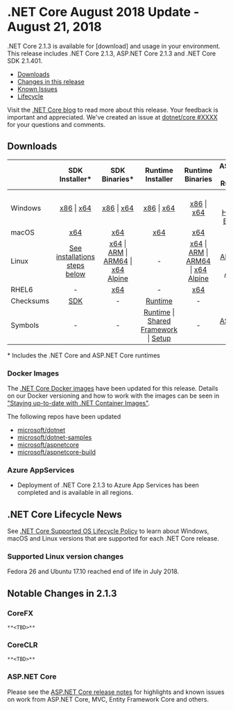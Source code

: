 # .NET Core August 2018 Update - August 21, 2018

.NET Core 2.1.3 is available for [download] and usage in your environment. This release includes .NET Core 2.1.3, ASP.NET Core 2.1.3 and .NET Core SDK 2.1.401.

* [Downloads](#downloads)
* [Changes in this release](#notable-changes-in-2.1.3)
* [Known Issues](..\2.1-known-issues.md)
* [Lifecycle](#.net-core-lifecycle-news)

Visit the [.NET Core blog][dotnet-blog] to read more about this release. Your feedback is important and appreciated. We've created an issue at [dotnet/core #XXXX](https://github.com/dotnet/core/issues/XXXX) for your questions and comments.

## Downloads

|           | SDK Installer*                                   | SDK Binaries*                            | Runtime Installer                                        | Runtime Binaries                                 | ASP.NET Core Runtime           |
| --------- | :------------------------------------------:     | :----------------------:                 | :---------------------------:                            | :-------------------------:                      | :-----------------:            |
| Windows   | [x86][sdk-win-x86.exe] \| [x64][sdk-win-x64.exe] | [x86][sdk-win-x86] \| [x64][sdk-win-x64] | [x86][runtime-win-x86.exe] \| [x64][runtime-win-x64.exe] | [x86][runtime-win-x86] \| [x64][runtime-win-x64] | [x86][asp-runtime-win-x86.exe] \| [x64][asp-runtime-win-x64.exe] <br> [Hosting Bundle][hosting-win-x64.exe] |
| macOS     | [x64][sdk-mac-x64.pkg]  | [x64][sdk-mac-x64]     | [x64][runtime-mac-x64.pkg] | [x64][runtime-mac-x64] | [x64][asp-runtime-mac-x64]
| Linux     | [See installations steps below][linux-install]   | [x64][sdk-linux-x64] \| [ARM][sdk-linux-arm-x32] \| [ARM64][sdk-linux-arm-x64] \| [x64 Alpine][sdk-linux-musl-x64] | - | [x64][runtime-linux-x64] \| [ARM][runtime-linux-arm-x32] \| [ARM64][runtime-linux-arm-x64] \| [x64 Alpine][runtime-linux-musl-x64] | [x64][asp-runtime-linux-x64]  \| [ARM32][asp-runtime-linux-arm-x86] \| [x64 Alpine][asp-runtime-linux-musl-x64] |
| RHEL6     | -                                                | [x64][sdk-rhel.6-x64]                    | -                                                        | [x64][runtime-rhel.6-x64] | - |
| Checksums | [SDK][checksums-sdk]                             | -                                        | [Runtime][checksums-runtime]                             | - | - |
| Symbols   | -                                                | -                                        | [Runtime][symbols-coreclr] \| [Shared Framework][symbols-corefx] \| [Setup][symbols-core-setup] | - | [ASP.NET Core][symbols-aspnetcore] |

\* Includes the .NET Core and ASP.NET Core runtimes

### Docker Images

The [.NET Core Docker images](https://hub.docker.com/r/microsoft/dotnet/) have been updated for this release. Details on our Docker versioning and how to work with the images can be seen in ["Staying up-to-date with .NET Container Images"](https://blogs.msdn.microsoft.com/dotnet/2018/06/18/staying-up-to-date-with-net-container-images/).

The following repos have been updated

* [microsoft/dotnet](https://hub.docker.com/r/microsoft/dotnet)
* [microsoft/dotnet-samples](https://hub.docker.com/r/microsoft/dotnet-samples)
* [microsoft/aspnetcore](https://hub.docker.com/r/microsoft/aspnetcore)
* [microsoft/aspnetcore-build](https://hub.docker.com/r/microsoft/aspnetcore-build)

### Azure AppServices

* Deployment of .NET Core 2.1.3 to Azure App Services has been completed and is available in all regions.

## .NET Core Lifecycle News

See [.NET Core Supported OS Lifecycle Policy](https://github.com/dotnet/core/blob/master/os-lifecycle-policy.md) to learn about Windows, macOS and Linux versions that are supported for each .NET Core release.

### Supported Linux version changes

Fedora 26 and Ubuntu 17.10 reached end of life in July 2018.

## Notable Changes in 2.1.3
### CoreFX 
    **<TBD>**
    
### CoreCLR
    **<TBD>**

### ASP.NET Core

Please see the [ASP.NET Core release notes](https://github.com/aspnet/Home/releases/tag/2.1.3) for highlights and known issues on work from ASP.NET Core, MVC, Entity Framework Core and others.

[dlc-runtime]: https://download.microsoft.com/download/6/E/B/6EBD972D-2E2F-41EB-9668-F73F5FDDC09C
[dlc-sdk]: https://download.microsoft.com/download/E/8/A/E8AF2EE0-5DDA-4420-A395-D1A50EEFD83E
[blob-runtime]: https://dotnetcli.blob.core.windows.net/dotnet/Runtime/
[blob-sdk]: https://dotnetcli.blob.core.windows.net/dotnet/Sdk/
[release-notes]: https://github.com/dotnet/core/blob/master/release-notes/2.1/2.1.3.md

[runtime-linux-x64]: https://download.microsoft.com/download/6/E/B/6EBD972D-2E2F-41EB-9668-F73F5FDDC09C/dotnet-runtime-2.1.3-linux-x64.tar.gz
[runtime-linux-arm-x32]: https://download.microsoft.com/download/6/E/B/6EBD972D-2E2F-41EB-9668-F73F5FDDC09C/dotnet-runtime-2.1.3-linux-arm.tar.gz
[runtime-linux-musl-x64]: https://download.microsoft.com/download/6/E/B/6EBD972D-2E2F-41EB-9668-F73F5FDDC09C/dotnet-runtime-2.1.3-linux-musl-x64.tar.gz
[runtime-linux-arm-x64]: https://download.microsoft.com/download/6/E/B/6EBD972D-2E2F-41EB-9668-F73F5FDDC09C/dotnet-runtime-2.1.3-linux-arm64.tar.gz
[runtime-rhel.6-x64]: https://download.microsoft.com/download/6/E/B/6EBD972D-2E2F-41EB-9668-F73F5FDDC09C/dotnet-runtime-2.1.3-rhel.6-x64.tar.gz
[runtime-mac-x64]: https://download.microsoft.com/download/6/E/B/6EBD972D-2E2F-41EB-9668-F73F5FDDC09C/dotnet-runtime-2.1.3-osx-x64.tar.gz
[runtime-mac-x64.pkg]: https://download.microsoft.com/download/6/E/B/6EBD972D-2E2F-41EB-9668-F73F5FDDC09C/dotnet-runtime-2.1.3-osx-x64.pkg
[runtime-win-x86]: https://download.microsoft.com/download/6/E/B/6EBD972D-2E2F-41EB-9668-F73F5FDDC09C/dotnet-runtime-2.1.3-win-x86.zip
[runtime-win-x64]: https://download.microsoft.com/download/6/E/B/6EBD972D-2E2F-41EB-9668-F73F5FDDC09C/dotnet-runtime-2.1.3-win-x64.zip
[runtime-win-x86.exe]: https://download.microsoft.com/download/6/E/B/6EBD972D-2E2F-41EB-9668-F73F5FDDC09C/dotnet-runtime-2.1.3-win-x86.exe
[runtime-win-x64.exe]: https://download.microsoft.com/download/6/E/B/6EBD972D-2E2F-41EB-9668-F73F5FDDC09C/dotnet-runtime-2.1.3-win-x64.exe

[sdk-linux-x64]: https://download.microsoft.com/download/E/8/A/E8AF2EE0-5DDA-4420-A395-D1A50EEFD83E/dotnet-sdk-2.1.401-linux-x64.tar.gz
[sdk-linux-arm-x32]:  https://download.microsoft.com/download/E/8/A/E8AF2EE0-5DDA-4420-A395-D1A50EEFD83E/dotnet-sdk-2.1.401-linux-arm.tar.gz
[sdk-linux-arm-x64]:  https://download.microsoft.com/download/E/8/A/E8AF2EE0-5DDA-4420-A395-D1A50EEFD83E/dotnet-sdk-2.1.401-linux-arm64.tar.gz
[sdk-linux-musl-x64]:  https://download.microsoft.com/download/E/8/A/E8AF2EE0-5DDA-4420-A395-D1A50EEFD83E/dotnet-sdk-2.1.401-linux-musl-x64.tar.gz
[sdk-mac-x64]: https://download.microsoft.com/download/E/8/A/E8AF2EE0-5DDA-4420-A395-D1A50EEFD83E/dotnet-sdk-2.1.401-osx-x64.tar.gz
[sdk-mac-x64.pkg]: https://download.microsoft.com/download/E/8/A/E8AF2EE0-5DDA-4420-A395-D1A50EEFD83E/dotnet-sdk-2.1.401-osx-x64.pkg
[sdk-mac-x64.pkg-gs]: https://download.microsoft.com/download/E/8/A/E8AF2EE0-5DDA-4420-A395-D1A50EEFD83E/dotnet-sdk-2.1.401-osx-gs-x64.pkg
[sdk-win-x86]: https://download.microsoft.com/download/E/8/A/E8AF2EE0-5DDA-4420-A395-D1A50EEFD83E/dotnet-sdk-2.1.401-win-x86.zip
[sdk-win-x64]: https://download.microsoft.com/download/E/8/A/E8AF2EE0-5DDA-4420-A395-D1A50EEFD83E/dotnet-sdk-2.1.401-win-x64.zip
[sdk-win-x86.exe]: https://download.microsoft.com/download/E/8/A/E8AF2EE0-5DDA-4420-A395-D1A50EEFD83E/dotnet-sdk-2.1.401-win-x86.exe
[sdk-win-x86.exe-gs]: https://download.microsoft.com/download/E/8/A/E8AF2EE0-5DDA-4420-A395-D1A50EEFD83E/dotnet-sdk-2.1.401-win-gs-x86.exe
[sdk-win-x64.exe]: https://download.microsoft.com/download/E/8/A/E8AF2EE0-5DDA-4420-A395-D1A50EEFD83E/dotnet-sdk-2.1.401-win-x64.exe
[sdk-win-x64.exe-gs]: https://download.microsoft.com/download/E/8/A/E8AF2EE0-5DDA-4420-A395-D1A50EEFD83E/dotnet-sdk-2.1.401-win-gs-x64.exe
[sdk-rhel.6-x64]:  https://download.microsoft.com/download/E/8/A/E8AF2EE0-5DDA-4420-A395-D1A50EEFD83E/dotnet-sdk-2.1.401-rhel.6-x64.tar.gz

[hosting-win-x64.exe]: https://download.microsoft.com/download/6/E/B/6EBD972D-2E2F-41EB-9668-F73F5FDDC09C/dotnet-hosting-2.1.3-win.exe
[asp-runtime-linux-x64]: https://download.microsoft.com/download/6/E/B/6EBD972D-2E2F-41EB-9668-F73F5FDDC09C/aspnetcore-runtime-2.1.3-linux-x64.tar.gz
[asp-runtime-linux-arm-x86]:  https://download.microsoft.com/download/6/E/B/6EBD972D-2E2F-41EB-9668-F73F5FDDC09C/aspnetcore-runtime-2.1.3-linux-arm.tar.gz
[asp-runtime-linux-musl-x64]: https://download.microsoft.com/download/6/E/B/6EBD972D-2E2F-41EB-9668-F73F5FDDC09C/aspnetcore-runtime-2.1.3-linux-musl-x64.tar.gz
[asp-runtime-mac-x64]: https://download.microsoft.com/download/6/E/B/6EBD972D-2E2F-41EB-9668-F73F5FDDC09C/aspnetcore-runtime-2.1.3-osx-x64.tar.gz
[asp-runtime-win-x64.exe]: https://download.microsoft.com/download/6/E/B/6EBD972D-2E2F-41EB-9668-F73F5FDDC09C/aspnetcore-runtime-2.1.3-win-x64.exe
[asp-runtime-win-x86.exe]: https://download.microsoft.com/download/6/E/B/6EBD972D-2E2F-41EB-9668-F73F5FDDC09C/aspnetcore-runtime-2.1.3-win-x86.exe
[asp-runtime-win-x86]: https://download.microsoft.com/download/6/E/B/6EBD972D-2E2F-41EB-9668-F73F5FDDC09C/aspnetcore-runtime-2.1.3-win-x86.zip
[asp-runtime-win-x64]: https://download.microsoft.com/download/6/E/B/6EBD972D-2E2F-41EB-9668-F73F5FDDC09C/aspnetcore-runtime-2.1.3-win-x64.zip
[asp-store-linux-x64]: https://download.microsoft.com/download/6/E/B/6EBD972D-2E2F-41EB-9668-F73F5FDDC09C/aspnetcore-store-2.1.3-linux-x64.tar.gz
[asp-store-mac-x64]: https://download.microsoft.com/download/6/E/B/6EBD972D-2E2F-41EB-9668-F73F5FDDC09C/aspnetcore-store-2.1.3-osx-x64.tar.gz
[asp-store-win-x64]: https://download.microsoft.com/download/6/E/B/6EBD972D-2E2F-41EB-9668-F73F5FDDC09C/AspNetCore.2.1.3.RuntimePackageStore_x64.exe
[asp-store-win-x86]: https://download.microsoft.com/download/6/E/B/6EBD972D-2E2F-41EB-9668-F73F5FDDC09C/AspNetCore.2.1.3.RuntimePackageStore_x86.exe

[symbols-aspnetcore]: https://download.microsoft.com/download/6/E/B/6EBD972D-2E2F-41EB-9668-F73F5FDDC09C/aspnet-2.1.3-symbols.zip
[symbols-coreclr]: https://download.microsoft.com/download/6/E/B/6EBD972D-2E2F-41EB-9668-F73F5FDDC09C/coreclr-2.1.3-symbols.zip
[symbols-corefx]: https://download.microsoft.com/download/6/E/B/6EBD972D-2E2F-41EB-9668-F73F5FDDC09C/corefx-2.1.3-symbols.zip
[symbols-core-setup]: https://download.microsoft.com/download/6/E/B/6EBD972D-2E2F-41EB-9668-F73F5FDDC09C/core-setup-2.1.3-symbols.zip

[checksums-runtime]: https://dotnetcli.blob.core.windows.net/dotnet/checksums/2.1.3-runtime-sha.txt
[checksums-sdk]: https://dotnetcli.blob.core.windows.net/dotnet/checksums/2.1.401-sdk-sha.txt

[linux-install]: https://www.microsoft.com/net/download/linux

[dotnet-blog]: https://blogs.msdn.microsoft.com/dotnet/2018/07/10/net-core-july-2018-update/
[linux-setup]: https://github.com/dotnet/core/blob/master/Documentation/linux-setup.md
